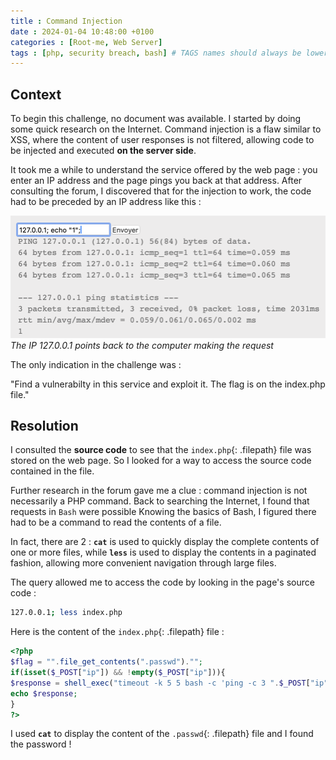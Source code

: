 ```yaml
---
title : Command Injection
date : 2024-01-04 10:48:00 +0100
categories : [Root-me, Web Server]
tags : [php, security breach, bash] # TAGS names should always be lowercase
---
```


## Context

To begin this challenge, no document was available. I started by doing some quick research on the Internet. Command injection is a flaw similar to XSS, where the content of user responses is not filtered, allowing code to be injected and executed **on the server side**.

It took me a while to understand the service offered by the web page : you enter an IP address and the page pings you back at that address. After consulting the forum, I discovered that for the injection to work, the code had to be preceded by an IP address like this :

![test](/img/command-injection/ping.png)
*The IP 127.0.0.1 points back to the computer making the request*

The only indication in the challenge was :

"Find a vulnerabilty in this service and exploit it.
The flag is on the index.php file."

## Resolution

I consulted the **source code** to see that the `index.php`{: .filepath} file was stored on the web page. So I looked for a way to access the source code contained in the file.

Further research in the forum gave me a clue : command injection is not necessarily a PHP command. Back to searching the Internet, I found that requests in `Bash` were possible Knowing the basics of Bash, I figured there had to be a command to read the contents of a file. 

In fact, there are 2 : **`cat`** is used to quickly display the complete contents of one or more files, while **`less`** is used to display the contents in a paginated fashion, allowing more convenient navigation through large files.

The query allowed me to access the code by looking in the page's source code :
```bash
127.0.0.1; less index.php
```

Here is the content of the `index.php`{: .filepath} file :
```php
<?php
$flag = "".file_get_contents(".passwd")."";
if(isset($_POST["ip"]) && !empty($_POST["ip"])){
$response = shell_exec("timeout -k 5 5 bash -c 'ping -c 3 ".$_POST["ip"]."'");
echo $response;
}
?>
```

I used  **`cat`** to display the content of the `.passwd`{: .filepath} file and I found the password !